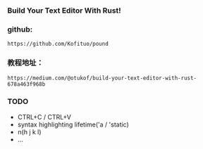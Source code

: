 ### Build Your Text Editor With Rust!
### github:
```
https://github.com/Kofituo/pound
```
### 教程地址：
```
https://medium.com/@otukof/build-your-text-editor-with-rust-678a463f968b
```

### TODO
- CTRL+C / CTRL+V
- syntax highlighting lifetime('a / 'static)
- n(h j k l)
- ...